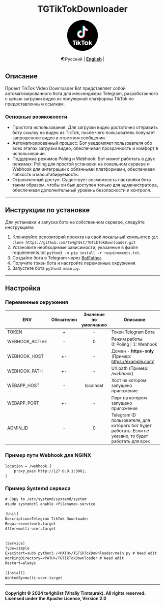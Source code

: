 <h1 align="center">TGTikTokDownloader</h1>

<p align="center">
    <img src="./documentation_images/tt.png" width="100" height="100" style="">

</p>

<div align="center" markdown>

🌏Русский | [**English**](./README.md) |

</div>

## Описание

Проект TikTok Video Downloader Bot
представляет собой автоматизированного бота для мессенджера Telegram,
разработанного с целью загрузки видео из популярной платформы TikTok по предоставленным ссылкам.

### Основные возможности

- Простота использования: Для загрузки видео достаточно отправить боту ссылку на видео из TikTok,
  после чего пользователь получает запрошенное видео в ответном сообщении.
- Автоматизированный процесс: Бот уведомляет пользователя обо всех этапах загрузки видео,
  обеспечивая прозрачность и комфорт в использовании.
- Поддержка режимов Poling и Webhook: Бот может работать в двух режимах:
  Poling для простой установки на локальном сервере и Webhook для интеграции с облачными платформами,
  обеспечивая гибкость и масштабируемость.
- Ограниченный доступ: Существует возможность настройки бота таким образом,
  чтобы он был доступен только для администратора,
  обеспечивая дополнительный уровень безопасности и контроля.

---

## Инструкции по установке

Для установки и запуска бота на собственном сервере, следуйте инструкциям:

1. Клонируйте репозиторий проекта на свой локальный
   компьютер `git clone https://github.com/te4gh0st/TGTikTokDownloader.git`
2. Установите необходимые зависимости, указанные в файле requirements.txt `python3 -m pip install -r requirements.txt`.
3. Создайте бота в Telegram через [BotFather](https://t.me/BotFather).
4. Получите токен бота и настройте переменные окружения.
5. Запустите бота `python3 main.py`.

---

## Настройка

### Переменные окружения

| ENV            | Обязателен | Значение по умолчанию | Описание                                                                                               |
|----------------|:----------:|:---------------------:|--------------------------------------------------------------------------------------------------------|
| TOKEN          |     +      |           -           | Токен Telegram Бота                                                                                    |
| WEBHOOK_ACTIVE |     -      |           0           | Режим работы<br/>0: Poling \| 1: Webhook                                                               |
| WEBHOOK_HOST   |     +-     |           -           | Домен - **https-only** (Пример: https://example.com)                                                   | |
| WEBHOOK_PATH   |     +-     |           -           | Url path (Пример: <i>/webhook</i>)                                                                     |
| WEBAPP_HOST    |     -      |       localhost       | Хост на котором запущено приложение                                                                    |
| WEBAPP_PORT    |     +-     |           -           | Порт на котором запущено приложение                                                                    |
| ADMIN_ID       |     -      |           0           | Telegram ID пользователя, для которого бот будет работать. Если не указано, то будет работать для всех |

### Пример пути Webhook для NGINX

```nginx
location = /webhook {
    proxy_pass http://127.0.0.1:3001;
}
```

### Пример Systemd сервиса

```shell
# Copy to /etc/systemd/systemd/system
#sudo systemctl enable <filename>.service

[Unit]
Description=Telegram TikTok Downloader
Requires=network.target
After=multi-user.target


[Service]
Type=simple
ExecStart=sudo python3 /<PATH>/TGTikTokDownloader/main.py # Need edit
WorkingDirectory=<PATH>/TGTikTokDownloader # Need edit
Restart=always

[Install]
WantedBy=multi-user.target
```

---
<h4>
Copyright &copy; 2024 te4gh0st (Vitaliy Timtsurak). All rights reserved.
<br>
Licensed under the Apache License, Version 2.0
</h4>